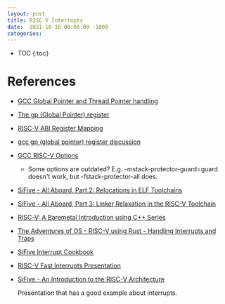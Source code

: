 ```yaml
---
layout: post
title: RISC-V Interrupts
date:  2021-10-16 00:00:00 -1000
categories:
---
```


* TOC
{:toc}


# References

* [GCC Global Pointer and Thread Pointer handling](https://groups.google.com/a/groups.riscv.org/g/sw-dev/c/SkTelK-juC4)
* [The gp (Global Pointer) register](https://gnu-mcu-eclipse.github.io/arch/riscv/programmer/#the-gp-global-pointer-register)
* [RISC-V ABI Register Mapping](https://gnu-mcu-eclipse.github.io/arch/riscv/programmer/#abi)
* [gcc gp (global pointer) register discussion](https://groups.google.com/a/groups.riscv.org/g/sw-dev/c/60IdaZj27dY/m/LEVf8SrFAQAJ)
* [GCC RISC-V Options](https://gcc.gnu.org/onlinedocs/gcc/RISC-V-Options.html)
    * Some options are outdated? E.g. -mstack-protector-guard=guard doesn't work, but  -fstack-protector-all does.
* [SiFive - All Aboard, Part 2: Relocations in ELF Toolchains](https://www.sifive.com/blog/all-aboard-part-2-relocations)
* [SiFive - All Aboard, Part 3: Linker Relaxation in the RISC-V Toolchain](https://www.sifive.com/blog/all-aboard-part-3-linker-relaxation-in-riscv-toolchain)
* [RISC-V: A Baremetal Introduction using C++ Series](https://philmulholland.medium.com/modern-c-for-bare-metal-risc-v-zero-to-blink-part-1-intro-def46973cbe7)
* [The Adventures of OS - RISC-V using Rust - Handling Interrupts and Traps](https://osblog.stephenmarz.com/ch4.html)
* [SiFive Interrupt Cookbook](https://starfivetech.com/uploads/sifive-interrupt-cookbook-v1p2.pdf)
* [RISC-V Fast Interrupts Presentation](https://riscv.org/wp-content/uploads/2018/05/08.45-09.10-RISCV-20180509-FastInts.pdf)
* [SiFive - An Introduction to the RISC-V Architecture](https://cdn2.hubspot.net/hubfs/3020607/An%20Introduction%20to%20the%20RISC-V%20Architecture.pdf)

    Presentation that has a good example about interrupts.


